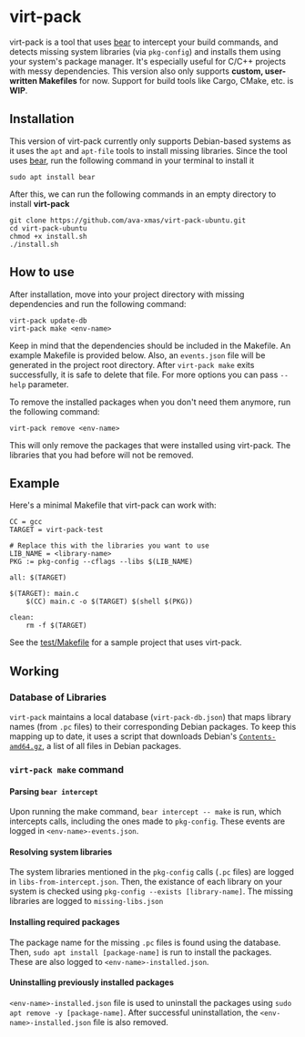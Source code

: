 # virt-pack

virt-pack is a tool that uses [bear](https://github.com/rizsotto/Bear) to intercept your build commands, and detects missing system libraries (via `pkg-config`) and installs them using your system's package manager. It's especially useful for C/C++ projects with messy dependencies.
This version also only supports **custom, user-written Makefiles** for now. Support for build tools like Cargo, CMake, etc. is **WIP**.

## Installation

This version of virt-pack currently only supports Debian-based systems as it uses the `apt` and `apt-file` tools to install missing libraries.
Since the tool uses [bear](https://github.com/rizsotto/Bear), run the following command in your terminal to install it
```
sudo apt install bear
```
After this, we can run the following commands in an empty directory to install **virt-pack**
```
git clone https://github.com/ava-xmas/virt-pack-ubuntu.git
cd virt-pack-ubuntu
chmod +x install.sh
./install.sh
```

## How to use

After installation, move into your project directory with missing dependencies and run the following command:
```
virt-pack update-db
virt-pack make <env-name>
```
Keep in mind that the dependencies should be included in the Makefile. An example Makefile is provided below. Also, an `events.json` file will be generated in the project root directory. After `virt-pack make` exits successfully, it is safe to delete that file.
For more options you can pass `--help` parameter. 

To remove the installed packages when you don't need them anymore, run the following command:
```
virt-pack remove <env-name>
```
This will only remove the packages that were installed using virt-pack. The libraries that you had before will not be removed.

## Example

Here's a minimal Makefile that virt-pack can work with:
```
CC = gcc
TARGET = virt-pack-test

# Replace this with the libraries you want to use
LIB_NAME = <library-name>
PKG := pkg-config --cflags --libs $(LIB_NAME)

all: $(TARGET)

$(TARGET): main.c
	$(CC) main.c -o $(TARGET) $(shell $(PKG))

clean:
	rm -f $(TARGET)
```
See the [test/Makefile](test/Makefile) for a sample project that uses virt-pack.

## Working

### Database of Libraries
`virt-pack` maintains a local database (`virt-pack-db.json`) that maps library names (from `.pc` files) to their corresponding Debian packages.
To keep this mapping up to date, it uses a script that downloads Debian's [`Contents-amd64.gz`](http://ftp.debian.org/debian/dists/bookworm/main/Contents-amd64.gz), a list of all files in Debian packages.

### `virt-pack make` command
#### Parsing `bear intercept`
Upon running the make command, `bear intercept -- make` is run, which intercepts calls, including the ones made to `pkg-config`. These events are logged in `<env-name>-events.json`.

#### Resolving system libraries
The system libraries mentioned in the `pkg-config` calls (`.pc` files) are logged in `libs-from-intercept.json`. Then, the existance of each library on your system is checked using `pkg-config --exists [library-name]`. The missing libraries are logged to `missing-libs.json`

#### Installing required packages
The package name for the missing `.pc` files is found using the database. Then, `sudo apt install [package-name]` is run to install the packages. These are also logged to `<env-name>-installed.json`.

#### Uninstalling previously installed packages
`<env-name>-installed.json` file is used to uninstall the packages using `sudo apt remove -y [package-name]`.
After successful uninstallation, the `<env-name>-installed.json` file is also removed.